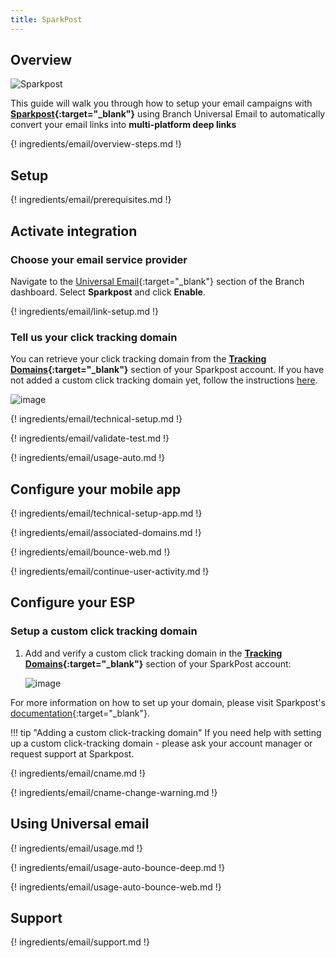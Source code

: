 ```yaml
---
title: SparkPost
---
```

## Overview

![Sparkpost](/_assets/img/pages/email/sparkpost/sparkpost.png)

This guide will walk you through how to setup your email campaigns with **[Sparkpost](https://sparkpost.com){:target="\_blank"}** using Branch Universal Email to automatically convert your email links into **multi-platform deep links**

{! ingredients/email/overview-steps.md !}

## Setup

{! ingredients/email/prerequisites.md !}

## Activate integration

### Choose your email service provider

Navigate to the [Universal Email](https://dashboard.branch.io/email){:target="\_blank"} section of the Branch dashboard. Select <notranslate>**Sparkpost**</notranslate> and click <notranslate>**Enable**</notranslate>.

{! ingredients/email/link-setup.md !}

### Tell us your click tracking domain

You can retrieve your click tracking domain from the <notranslate>**[Tracking Domains](https://app.sparkpost.com/account/tracking-domains){:target="\_blank"}**</notranslate> section of your Sparkpost account. If you have not added a custom click tracking domain yet, follow the instructions [here](#setup-a-custom-click-tracking-domain).

![image](/_assets/img/pages/email/sparkpost/setup-config.png)

{! ingredients/email/technical-setup.md !}

{! ingredients/email/validate-test.md !}

{! ingredients/email/usage-auto.md !}

## Configure your mobile app

{! ingredients/email/technical-setup-app.md !}

{! ingredients/email/associated-domains.md !}

{! ingredients/email/bounce-web.md !}

{! ingredients/email/continue-user-activity.md !}

## Configure your ESP

### Setup a custom click tracking domain

1. Add and verify a custom click tracking domain in the <notranslate>**[Tracking Domains](https://app.sparkpost.com/account/tracking-domains){:target="\_blank"}**</notranslate> section of your SparkPost account:

    ![image](/_assets/img/pages/email/sparkpost/create-domain.png)

For more information on how to set up your domain, please visit Sparkpost's [documentation](https://www.sparkpost.com/docs/tech-resources/enabling-multiple-custom-tracking-domains/){:target="\_blank"}.

!!! tip "Adding a custom click-tracking domain"
    If you need help with setting up a custom click-tracking domain - please ask your account manager or request support at Sparkpost.

{! ingredients/email/cname.md !}

{! ingredients/email/cname-change-warning.md !}

## Using Universal email

{! ingredients/email/usage.md !}

{! ingredients/email/usage-auto-bounce-deep.md !}

{! ingredients/email/usage-auto-bounce-web.md !}

## Support

{! ingredients/email/support.md !}
